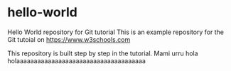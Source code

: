 # hello-world
Hello World repository for Git tutorial
This is an example repository for the Git tutoial on https://www.w3schools.com

This repository is built step by step in the tutorial.
Mami urru 
hola
holaaaaaaaaaaaaaaaaaaaaaaaaaaaaaaaaaaaaa
